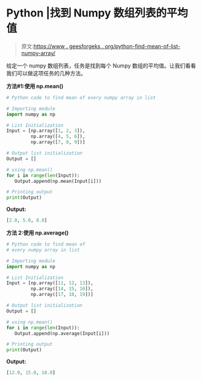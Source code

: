 # Python |找到 Numpy 数组列表的平均值

> 原文:[https://www . geesforgeks . org/python-find-mean-of-list-numpy-array/](https://www.geeksforgeeks.org/python-find-mean-of-a-list-of-numpy-array/)

给定一个 numpy 数组列表，任务是找到每个 Numpy 数组的平均值。让我们看看我们可以做这项任务的几种方法。

**方法#1:使用 np.mean()**

```py
# Python code to find mean of every numpy array in list

# Importing module
import numpy as np

# List Initialization
Input = [np.array([1, 2, 3]),
         np.array([4, 5, 6]),
         np.array([7, 8, 9])]

# Output list initialization
Output = []

# using np.mean()
for i in range(len(Input)):
   Output.append(np.mean(Input[i]))

# Printing output
print(Output)
```

**Output:**

```py
[2.0, 5.0, 8.0]

```

**方法 2:使用 np.average()**

```py
# Python code to find mean of 
# every numpy array in list

# Importing module
import numpy as np

# List Initialization
Input = [np.array([11, 12, 13]),
         np.array([14, 15, 16]),
         np.array([17, 18, 19])]

# Output list initialization
Output = []

# using np.mean()
for i in range(len(Input)):
   Output.append(np.average(Input[i]))

# Printing output
print(Output)
```

**Output:**

```py
[12.0, 15.0, 18.0]

```